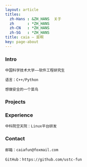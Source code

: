 ```yaml
---
layout: article
titles:
  zh-Hans : &ZH_HANS  关于
  zh      : *ZH_HANS
  zh-CN   : *ZH_HANS
  zh-SG   : *ZH_HANS
title: caia — 菜啊
key: page-about
---
```


### Intro

```
中国科学技术大学——软件工程研究生

语言：C++/Python

想做安全的一个菜鸟
```



### Projects







### Experience

```
中科院空天院：Linux平台研发
```



### Contact

```
邮箱：caiafun@foxmail.com

GitHub：https://github.com/ustc-fun
```

